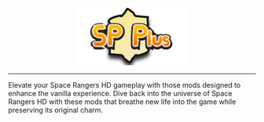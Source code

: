 <div align="center">
  <img width="45%" src="https://github.com/kamarov-therussiantank/SP-Plus/raw/main/.github/SP-Plus_logo.png"> 
</div>

---

Elevate your Space Rangers HD gameplay with those mods designed to enhance the vanilla experience. Dive back into the universe of Space Rangers HD with these mods that breathe new life into the game while preserving its original charm.
